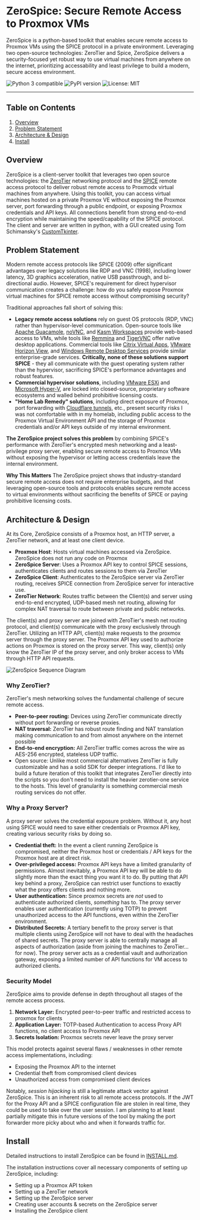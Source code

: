 # ZeroSpice: Secure Remote Access to Proxmox VMs

ZeroSpice is a python-based toolkit that enables secure remote access to Proxmox VMs using the SPICE protocol in a private environment. Leveraging two open-source technologies: ZeroTier and Spice, ZeroSpice delivers a security-focused yet robust way to use virtual machines from anywhere on the internet, prioritizing accessability and least privilege to build a modern, secure access environment.

![Python 3 compatible](https://img.shields.io/badge/python-3.x-blue.svg)
![PyPI version](https://img.shields.io/pypi/v/bloodhound.svg)
![License: MIT](https://img.shields.io/pypi/l/bloodhound.svg)

---

## Table on Contents

1. [Overview](#overview)
2. [Problem Statement](#problem-statement)
3. [Architecture & Design](#architecture--design)
4. [Install](#install)

## Overview

ZeroSpice is a client-server toolkit that leverages two open source technologies: the [ZeroTier](https://www.zerotier.com/) networking protocol and the [SPICE](https://www.spice-space.org/) remote access protocol to deliver robust remote access to Proxmodx virtual machines from anywhere. Using this toolkit, you can access virtual machines hosted on a private Proxmox VE without exposing the Proxmox server, port forwarding through a public endpoint, or exposing Proxmox credentials and API keys. All connections benefit from strong end-to-end encryption while maintaining the speed/capability of the SPICE protocol. The client and server are written in python, with a GUI created using Tom Schimansky's [CustomTkinter](https://github.com/TomSchimansky/CustomTkinter).

## Problem Statement

Modern remote access protocols like SPICE (2009) offer significant advantages over legacy solutions like RDP and VNC (1998), including lower latency, 3D graphics acceleration, native USB passthrough, and bi-directional audio. However, SPICE's requirement for direct hypervisor communication creates a challenge: how do you safely expose Proxmox virtual machines for SPICE remote access without compromising security?

Traditional approaches fall short of solving this:
- **Legacy remote access solutions** rely on guest OS protocols (RDP, VNC) rather than hypervisor-level communication. Open-source tools like [Apache Guacamole](https://guacamole.apache.org/), [noVNC](https://novnc.com/info.html), and [Kasm Workspaces](https://kasm.com/workspaces) provide web-based access to VMs, while tools like [Remmina](https://remmina.org/) and [TigerVNC](https://tigervnc.org/) offer native desktop applications. Commercial tools like [Citrix Virtual Apps](https://www.citrix.com/platform/citrix-app-and-desktop-virtualization/), [VMware Horizon View](https://en.wikipedia.org/wiki/Omnissa_Horizon), and [Windows Remote Desktop Services](https://learn.microsoft.com/en-us/windows-server/remote/remote-desktop-services/remote-desktop-services-overview) provide similar enterprise-grade services. **Critically, none of these solutions support SPICE** - they all communicate with the guest operating system rather than the hypervisor, sacrificing SPICE's performance advantages and robust features.
- **Commercial hypervisor solutions**, including [VMware ESXi](https://www.vmware.com/products/cloud-infrastructure/vsphere) and [Microsoft Hyper-V](https://learn.microsoft.com/en-us/windows-server/virtualization/hyper-v/overview), are locked into closed-source, proprietary software ecosystems and walled behind prohibitive licensing costs.
- **"Home Lab Remedy" solutions**, including direct exposure of Proxmox, port forwarding with [Cloudflare tunnels](https://developers.cloudflare.com/cloudflare-one/connections/connect-networks/), etc., present security risks I was not comfortable with in my homelab, including public access to the Proxmox Virtual Environment API and the storage of Proxmox credentials and/or API keys outside of my internal environment.

**The ZeroSpice project solves this problem** by combining SPICE's performance with ZeroTier's encrypted mesh networking and a least-privilege proxy server, enabling secure remote access to Proxmox VMs without exposing the hypervisor or letting access credentials leave the internal environment.

**Why This Matters**
The ZeroSpice project shows that industry-standard secure remote access does not require enterprise budgets, and that leveraging open-source tools and protocols enables secure remote access to virtual environments without sacrificing the benefits of SPICE or paying prohibitive licensing costs.

## Architecture & Design

At its Core, ZeroSpice consists of a Proxmox host, an HTTP server, a ZeroTier network, and at least one client device.
- **Proxmox Host**: Hosts virtual machines accessed via ZeroSpice. ZeroSpice does not run any code on Proxmox
- **ZeroSpice Server**: Uses a Proxmox API key to control SPICE sessions, authenticates clients and routes sessions to them via ZeroTier
- **ZeroSpice Client**: Authenticates to the ZeroSpice server via ZeroTier routing, receives SPICE connection from ZeroSpice server for interactive use.
- **ZeroTier Network**: Routes traffic between the Client(s) and server using end-to-end encrypted, UDP-based mesh net routing, allowing for complex NAT traversal to route between private and public networks.

The client(s) and proxy server are joined with ZeroTier's mesh net routing protocol, and client(s) communicate with the proxy exclusively through ZeroTier. Utilizing an HTTP API, client(s) make requests to the proxmox server through the proxy server. The Proxmox API key used to authorize actions on Proxmox is stored on the proxy server. This way, client(s) only know the ZeroTier IP of the proxy server, and only broker access to VMs through HTTP API requests.

<picture>
    <source media="prefers-color-scheme: dark)" srcset="./docs/ZeroSpice_Sequence_Diagram_Dark.svg">
    <source media="preferse-color-scheme: light)" srcset="./dosc/ZeroSpice_Sequence_Diagram_Light.svg">
    <img alt="ZeroSpice Sequence Diagram"
</picture>

### Why ZeroTier?

ZeroTier's mesh networking solves the fundamental challenge of secure remote access.
- **Peer-to-peer routing:** Devices using ZeroTier communicate directly without port forwarding or reverse proxies.
- **NAT traversal:** ZeroTier has robust route finding and NAT translation making communication to and from almost anywhere on the internet possible
- **End-to-end encryption:** All ZeroTier traffic comes across the wire as AES-256 encrypted, stateless UDP traffic.
- Open source: Unlike most commercial alternatives ZeroTier is fully customizable and has a solid SDK for deeper integrations.
I'd like to build a future iteration of this toolkit that integrates ZeroTier directly into the scripts so you don't need to install the heavier zerotier-one service to the hosts. This level of granularity is something commercial mesh routing services do not offer.

### Why a Proxy Server?

A proxy server solves the credential exposure problem. Without it, any host using SPICE would need to save either credentials or Proxmox API key, creating various security risks by doing so.
- **Credential theft:** In the event a client running ZeroSpice is compromised, neither the Proxmox host or credentials / API keys for the Proxmox host are at direct risk.
- **Over-privileged access:** Proxmox API keys have a limited granularity of permissions. Almost inevitably, a Proxmox API key will be able to do slightly more than the exact thing you want it to do. By putting that API key behind a proxy, ZeroSpice can restrict user functions to exactly what the proxy offers clients and nothing more.
- **User authentication:** Since proxmox secrets are *not* used to authenticate authorized clients, *something* has to. The proxy server enables user authentication (currently using TOTP) to prevent unauthorized access to the API functions, even within the ZeroTier environment.
- **Distributed Secrets:** A tertiary benefit to the proxy server is that multiple clients using ZeroSpice will not have to deal with the headaches of shared secrets. The proxy server is able to centrally manage all aspects of authorization (aside from joining the machines to ZeroTier... for now).
The proxy server acts as a credential vault and authorization gateway, exposing a limited number of API functions for VM access to authorized clients.

### Security Model

ZeroSpice aims to provide defense in depth throughout all stages of the remote access process.
1. **Network Layer:** Encrypted peer-to-peer traffic and restricted access to proxmox for clients
2. **Application Layer:** TOTP-based Authentication to access Proxy API functions, no client access to Proxmox API
3. **Secrets Isolation:** Proxmox secrets never leave the proxy server

This model protects against several flaws / weaknesses in other remote access implementations, including:
- Exposing the Proxmox API to the internet
- Credential theft from compromised client devices
- Unauthorized access from compromised client devices

Notably, *session hijacking* is still a legitimate attack vector against ZeroSpice. This is an inherent risk to all remote access protocols. If the JWT for the Proxy API and a SPICE configuration file are stolen in real time, they could be used to take over the user session. I am planning to at least partially mitigate this in future versions of the tool by making the port forwarder more picky about who and when it forwards traffic for.

## Install

Detailed instructions to install ZeroSpice can be found in [INSTALL.md](./INSTALL.md).

The installation instructions cover all necessary components of setting up ZeroSpice, including:
- Setting up a Proxmox API token
- Setting up a ZeroTier network
- Setting up the ZeroSpice server
- Creating user accounts & secrets on the ZeroSpice server
- Installing the ZeroSpice client
